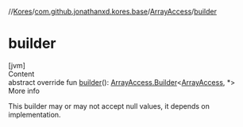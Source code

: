 //[Kores](../../index.md)/[com.github.jonathanxd.kores.base](../index.md)/[ArrayAccess](index.md)/[builder](builder.md)



# builder  
[jvm]  
Content  
abstract override fun [builder](builder.md)(): [ArrayAccess.Builder](-builder/index.md)<[ArrayAccess](index.md), *>  
More info  


This builder may or may not accept null values, it depends on implementation.

  



